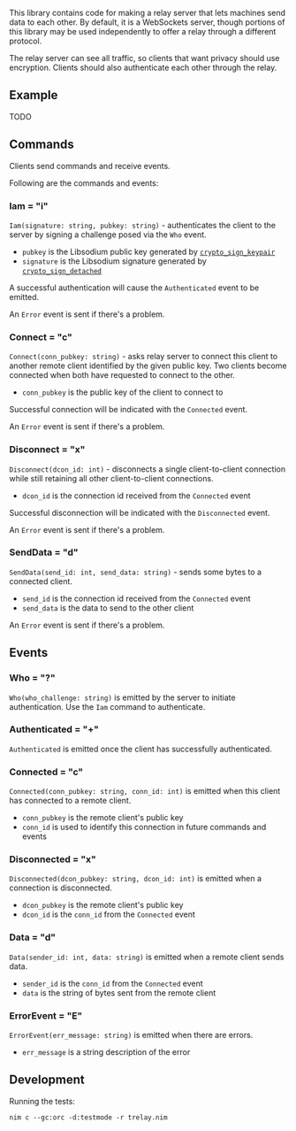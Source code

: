 This library contains code for making a relay server that lets machines send data to each other.  By default, it is a WebSockets server, though portions of this library may be used independently to offer a relay through a different protocol.

The relay server can see all traffic, so clients that want privacy should use encryption.  Clients should also authenticate each other through the relay.


## Example

TODO


## Commands

Clients send commands and receive events.

Following are the commands and events:

### Iam = "i"

`Iam(signature: string, pubkey: string)` - authenticates the client to the server by signing a challenge posed via the `Who` event.

- `pubkey` is the Libsodium public key generated by [`crypto_sign_keypair`](https://libsodium.gitbook.io/doc/public-key_cryptography/public-key_signatures)
- `signature` is the Libsodium signature generated by [`crypto_sign_detached`](https://libsodium.gitbook.io/doc/public-key_cryptography/public-key_signatures)

A successful authentication will cause the `Authenticated` event to be emitted.

An `Error` event is sent if there's a problem.

### Connect = "c"

`Connect(conn_pubkey: string)` - asks relay server to connect this client to another remote client identified by the given public key.  Two clients become connected when both have requested to connect to the other.

- `conn_pubkey` is the public key of the client to connect to

Successful connection will be indicated with the `Connected` event.

An `Error` event is sent if there's a problem.

### Disconnect = "x"

`Disconnect(dcon_id: int)` - disconnects a single client-to-client connection while still retaining all other client-to-client connections.

- `dcon_id` is the connection id received from the `Connected` event

Successful disconnection will be indicated with the `Disconnected` event.

An `Error` event is sent if there's a problem.

### SendData = "d"

`SendData(send_id: int, send_data: string)` - sends some bytes to a connected client.

- `send_id` is the connection id received from the `Connected` event
- `send_data` is the data to send to the other client

An `Error` event is sent if there's a problem.

## Events

### Who = "?"

`Who(who_challenge: string)` is emitted by the server to initiate authentication. Use the `Iam` command to authenticate.

### Authenticated = "+"

`Authenticated` is emitted once the client has successfully authenticated.

### Connected = "c"

`Connected(conn_pubkey: string, conn_id: int)` is emitted when this client has connected to a remote client.

- `conn_pubkey` is the remote client's public key
- `conn_id` is used to identify this connection in future commands and events

### Disconnected = "x"

`Disconnected(dcon_pubkey: string, dcon_id: int)` is emitted when a connection is disconnected.

- `dcon_pubkey` is the remote client's public key
- `dcon_id` is the `conn_id` from the `Connected` event

### Data = "d"

`Data(sender_id: int, data: string)` is emitted when a remote client sends data.

- `sender_id` is the `conn_id` from the `Connected` event
- `data` is the string of bytes sent from the remote client
  
### ErrorEvent = "E"

`ErrorEvent(err_message: string)` is emitted when there are errors.

- `err_message` is a string description of the error


## Development

Running the tests:

    nim c --gc:orc -d:testmode -r trelay.nim
